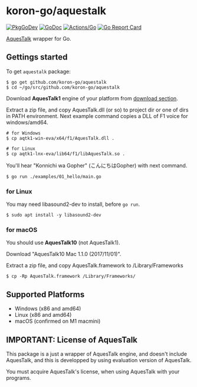 # koron-go/aquestalk

[![PkgGoDev](https://pkg.go.dev/badge/github.com/koron-go/aquestalk)](https://pkg.go.dev/github.com/koron-go/aquestalk)
[![GoDoc](https://godoc.org/github.com/koron-go/aquestalk?status.svg)](https://godoc.org/github.com/koron-go/aquestalk)
[![Actions/Go](https://github.com/koron-go/aquestalk/workflows/Go/badge.svg)](https://github.com/koron-go/aquestalk/actions?query=workflow%3AGo)
[![Go Report Card](https://goreportcard.com/badge/github.com/koron-go/aquestalk)](https://goreportcard.com/report/github.com/koron-go/aquestalk)

[AquesTalk][aq] wrapper for Go.

## Gettings started

To get `aquestalk` package:

```console
$ go get github.com/koron-go/aquestalk
$ cd ~/go/src/github.com/koron-go/aquestalk
```

Download **AquesTalk1** engine of your platform from [download section][dl].

Extract a zip file, and copy AquesTalk.dll (or so) to project dir or one of
dirs in PATH environment. Next example command copies a DLL of F1 voice for
windows/amd64.

```console
# for Windows
$ cp aqtk1-win-eva/x64/f1/AquesTalk.dll .

# for Linux
$ cp aqtk1-lnx-eva/lib64/f1/libAquesTalk.so .
```

You'll hear "Konnichi wa Gopher" (こんにちはGopher) with next command.

```console
$ go run ./examples/01_hello/main.go
```

### for Linux

You may need libasound2-dev to install, before `go run`.

```console
$ sudo apt install -y libasound2-dev
```

### for macOS

You should use **AquesTalk10** (not AquesTalk1).

Download "AquesTalk10 Mac  1.1.0 (2017/11/01)".

Extract a zip file, and copy AquesTalk.framework to /Library/Frameworks

```console
$ cp -Rp AquesTalk.framework /Library/Frameworks/
```

## Supported Platforms

* Windows (x86 and amd64)
* Linux (x86 and amd64)
* macOS (confirmed on M1 macmini)

## IMPORTANT: License of AquesTalk

This package is a just a wrapper of AquesTalk engine, and doesn't include
AquesTalk, and this is developped by using evaluation version of AquesTalk.

You must acquire AquesTalk's license, when using AquesTalk with your programs.

[aq]:https://www.a-quest.com/products/aquestalk_1.html
[dl]:https://www.a-quest.com/download.html
